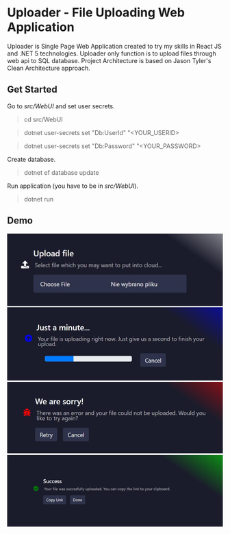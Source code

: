 # Uploader - File Uploading Web Application
Uploader is Single Page Web Application created to try my skills in React JS and .NET 5 technologies. 
Uploader only function is to upload files through web api to SQL database. 
Project Architecture is based on Jason Tyler's Clean Architecture approach. 

## Get Started
Go to *src/WebUI* and set user secrets. 
> cd src/WebUI

> dotnet user-secrets set "Db:UserId" "<YOUR_USERID>

> dotnet user-secrets set "Db:Password" "<YOUR_PASSWORD>

Create database. 
> dotnet ef database update

Run application (you have to be in *src/WebUI*). 
> dotnet run

## Demo
![select-file](docs/images/select-file.jpg)
![in-progress](docs/images/progress.jpg)
![error](docs/images/error.jpg)
![success](docs/images/success.jpg)